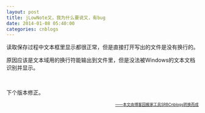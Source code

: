 ```yaml
---
layout: post
title: jLowNote又，我为什么要说又，有bug
date: 2014-01-08 05:40:00
categories: cnblogs
---
```


<p>读取保存过程中文本框里显示都很正常，但是直接打开写出的文件是没有换行的。</p>
<p>原因应该是文本域用的换行符能输出到文件里，但是没法被Windows的文本文档识别并显示。</p>
<p>&nbsp;</p>
<p>下个版本修正。</p>

<div align=right><a href="https://github.com/mlxy"><font size=1>——本文由博客园搬家工具SRBCnblogs转换而成</font></a></div>